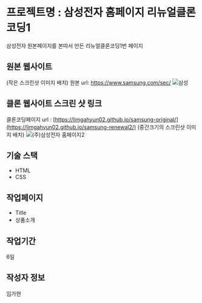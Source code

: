 # 프로젝트명 : 삼성전자 홈페이지 리뉴얼클론코딩1
 삼성전자 원본페이지를 본따서 만든 리뉴얼클론코딩1번 페이지
 
## 원본 웹사이트
(작은 스크린샷 이미지 배치)
원본 url: https://www.samsung.com/sec/
![삼성](https://github.com/limgahyun02/samsung-original/assets/142555137/fbea16ac-50d9-491e-bbb9-b0bbc0362bf4)

## 클론 웹사이트 스크린 샷 링크
클론코딩페이지 url : [https://limgahyun02.github.io/samsung-original/](https://limgahyun02.github.io/samsung-renewal2/)
(중간크기의 스크린샷 이미지 배치)
![(주)삼성전자 홈페이지2](https://github.com/limgahyun02/samsung-renewal2/assets/142555137/850589ac-dd30-4f17-aae7-e7839fb72887)


## 기술 스택
- HTML
- CSS

## 작업페이지
- Title
- 상품소개

## 작업기간
6일

## 작성자 정보
임가현
